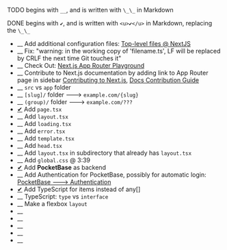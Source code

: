 TODO begins with `__`, and is written with `\_\_` in Markdown

DONE begins with `✔`, and is written with `<u>✔</u>` in Markdown, replacing the `\_\_`

-   \_\_ Add additional configuration files: [Top-level files @ NextJS](https://nextjs.org/docs/getting-started/project-structure#top-level-files)
-   \_\_ Fix: "warning: in the working copy of 'filename.ts', LF will be replaced by CRLF the next time Git touches it"
-   \_\_ Check Out: [Next.js App Router Playground](https://app-router.vercel.app/)
-   \_\_ Contribute to Next.js documentation by adding link to App Router page in sidebar [Contributing to Next.js](https://github.com/vercel/next.js/blob/canary/contributing.md), [Docs Contribution Guide](https://nextjs.org/docs/community/contribution-guide)
-   \_\_ `src` vs `app` folder
-   \_\_ `[slug]/` folder ---> `example.com/{slug}`
-   \_\_ `(group)/` folder ---> `example.com/???`
-   <u>✔</u> Add `page.tsx`
-   \_\_ Add `layout.tsx`
-   \_\_ Add `loading.tsx`
-   \_\_ Add `error.tsx`
-   \_\_ Add `template.tsx`
-   \_\_ Add `head.tsx`
-   \_\_ Add `layout.tsx` in subdirectory that already has `layout.tsx`
-   \_\_ Add `global.css` @ 3:39
-   <u>✔</u> Add **PocketBase** as backend
-   \_\_ Add Authentication for PocketBase, possibly for automatic login: [PocketBase ---> Authentication](https://pocketbase.io/docs/authentication/)
-   <u>✔</u> Add TypeScript for items instead of any[]
-   \_\_ TypeScript: `type` vs `interface`
-   \_\_ Make a flexbox `layout`
-   \_\_
-   \_\_
-   \_\_
-   \_\_
-   \_\_
